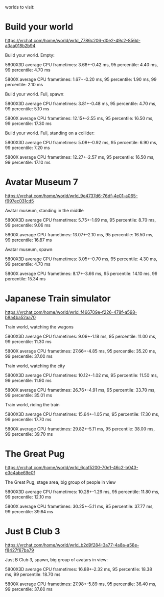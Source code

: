 worlds to visit:


# Build your world

https://vrchat.com/home/world/wrld_7786c206-d0e2-49c2-856d-a3aa018b2b94

Build your world. Empty:

5800X3D average CPU frametimes: 3.68+-0.42 ms, 95 percentile: 4.40 ms, 99 percentile: 4.70 ms

5800X average CPU frametimes: 1.67+-0.20 ms, 95 percentile: 1.90 ms, 99 percentile: 2.10 ms


Build your world. Full, spawn:

5800X3D average CPU frametimes: 3.81+-0.48 ms, 95 percentile: 4.70 ms, 99 percentile: 5.10 ms

5800X average CPU frametimes: 12.15+-2.55 ms, 95 percentile: 16.50 ms, 99 percentile: 17.30 ms


Build your world. Full, standing on a collider:

5800X3D average CPU frametimes: 5.08+-0.92 ms, 95 percentile: 6.90 ms, 99 percentile: 7.20 ms

5800X average CPU frametimes: 12.27+-2.57 ms, 95 percentile: 16.50 ms, 99 percentile: 17.10 ms


# Avatar Museum 7

https://vrchat.com/home/world/wrld_9e4737d6-76df-4e01-a065-f997ec031cd5

Avatar museum, standing in the middle

5800X3D average CPU frametimes: 5.75+-1.69 ms, 95 percentile: 8.70 ms, 99 percentile: 9.06 ms

5800X average CPU frametimes: 13.07+-2.10 ms, 95 percentile: 16.50 ms, 99 percentile: 16.87 ms


Avatar museum, spawn

5800X3D average CPU frametimes: 3.05+-0.70 ms, 95 percentile: 4.30 ms, 99 percentile: 4.70 ms

5800X average CPU frametimes: 8.17+-3.66 ms, 95 percentile: 14.10 ms, 99 percentile: 15.34 ms




# Japanese Train simulator

https://vrchat.com/home/world/wrld_f466709e-f226-478f-a598-b8a4ba52aa70

Train world, watching the wagons

5800X3D average CPU frametimes: 9.09+-1.18 ms, 95 percentile: 11.00 ms, 99 percentile: 11.30 ms

5800X average CPU frametimes: 27.66+-4.85 ms, 95 percentile: 35.20 ms, 99 percentile: 37.00 ms


Train world, watching the city

5800X3D average CPU frametimes: 10.12+-1.02 ms, 95 percentile: 11.50 ms, 99 percentile: 11.90 ms

5800X average CPU frametimes: 26.76+-4.91 ms, 95 percentile: 33.70 ms, 99 percentile: 35.01 ms


Train world, riding the train

5800X3D average CPU frametimes: 15.64+-1.05 ms, 95 percentile: 17.30 ms, 99 percentile: 17.70 ms

5800X average CPU frametimes: 29.82+-5.11 ms, 95 percentile: 38.00 ms, 99 percentile: 39.70 ms






# The Great Pug

https://vrchat.com/home/world/wrld_6caf5200-70e1-46c2-b043-e3c4abe69e0f

The Great Pug, stage area, big group of people in view

5800X3D average CPU frametimes: 10.28+-1.26 ms, 95 percentile: 11.80 ms, 99 percentile: 12.10 ms

5800X average CPU frametimes: 30.25+-5.11 ms, 95 percentile: 37.77 ms, 99 percentile: 39.64 ms



# Just B Club 3

https://vrchat.com/home/world/wrld_b2d9f284-3a77-4a8a-a58e-f8427f87ba79

Just B Club 3, spawn, big group of avatars in view:

5800X3D average CPU frametimes: 16.88+-2.32 ms, 95 percentile: 18.38 ms, 99 percentile: 18.70 ms

5800X average CPU frametimes: 27.98+-5.89 ms, 95 percentile: 36.40 ms, 99 percentile: 37.60 ms



